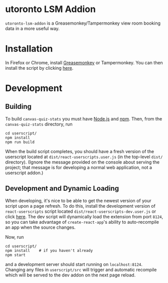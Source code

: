 # utoronto LSM Addion
`utoronto-lsm-addon` is a Greasemonkey/Tampermonkey view room booking data in a more useful way.

# Installation

In Firefox or Chrome, install [Greasemonkey](https://addons.mozilla.org/en-CA/firefox/addon/greasemonkey/) or Tampermonkey.
You can then install the script by clicking [here](https://github.com/siefkenj/canvas-quiz-stats/raw/main/dist/react-userscripts.user.js).

# Development

## Building

To build `canvas-quiz-stats` you must have [Node.js](https://nodejs.org/en/download/) and [npm](https://docs.npmjs.com/downloading-and-installing-node-js-and-npm).
Then, from the `canvas-quiz-stats` directory, run

```
cd userscript/
npm install
npm run build
```

When the build script completes, you should have a fresh version of the userscript located at `dist/react-userscripts.user.js`
(in the top-level `dist/` directory). (Ignore the message provided on the console about serving the project; that message is for
developing a normal web application, not a userscript addon.)

## Development and Dynamic Loading

When developing, it's nice to be able to get the newest version of your script upon a page
refresh. To do this, install the development version of `react-userscripts` script located
`dist/react-userscripts-dev.user.js` or click [here](https://github.com/siefkenj/canvas-quiz-stats/raw/main/dist/react-userscripts-dev.user.js).
The dev script will dynamically load the extension from port `8124`, so you can take advantage of
`create-react-app`'s ability to auto-recompile an app when the source changes.

Now, run

```
cd userscript/
npm install    # if you haven't already
npm start
```

and a development server should start running on `localhost:8124`. Changing any files in `userscript/src` will trigger
and automatic recompile which will be served to the dev addon on the next page reload.
